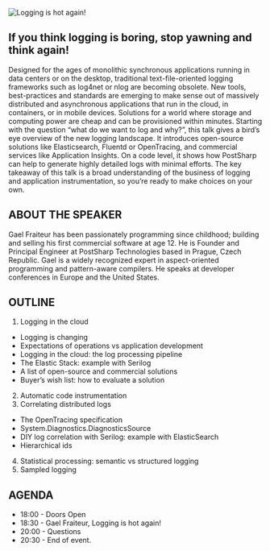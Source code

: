 ![Logging is hot again!](https://github.com/Munich-NET-Meetup/2019-10-02-Logging-Is-Hot-Again/blob/master/feature_image.png)

If you think logging is boring, stop yawning and think again!
---------------------------------------------------------------

Designed for the ages of monolithic synchronous applications running in data centers or on the desktop, traditional text-file-oriented logging frameworks such as log4net or nlog are becoming obsolete. New tools, best-practices and standards are emerging to make sense out of massively distributed and asynchronous applications that run in the cloud, in containers, or in mobile devices. Solutions for a world where storage and computing power are cheap and can be provisioned within minutes.
Starting with the question “what do we want to log and why?”, this talk gives a bird’s eye overview of the new logging landscape. It introduces open-source solutions like Elasticsearch, Fluentd or OpenTracing, and commercial services like Application Insights. On a code level, it shows how PostSharp can help to generate highly detailed logs with minimal efforts.
The key takeaway of this talk is a broad understanding of the business of logging and application instrumentation, so you’re ready to make choices on your own.

ABOUT THE SPEAKER
---------------------------------------------------------------
Gael Fraiteur has been passionately programming since childhood; building and selling his first commercial software at age 12. He is Founder and Principal Engineer at PostSharp Technologies based in Prague, Czech Republic. Gael is a widely recognized expert in aspect-oriented programming and pattern-aware compilers. He speaks at developer conferences in Europe and the United States.

OUTLINE
---------------------------------------------------------------
1. Logging in the cloud
- Logging is changing
- Expectations of operations vs application development
- Logging in the cloud: the log processing pipeline
- The Elastic Stack: example with Serilog
- A list of open-source and commercial solutions
- Buyer’s wish list: how to evaluate a solution
2. Automatic code instrumentation
3. Correlating distributed logs
- The OpenTracing specification
- System.Diagnostics.DiagnosticsSource
- DIY log correlation with Serilog: example with ElasticSearch
- Hierarchical ids
4. Statistical processing: semantic vs structured logging
5. Sampled logging

AGENDA
---------------------------------------------------------------
- 18:00 - Doors Open
- 18:30 - Gael Fraiteur, Logging is hot again!
- 20:00 - Questions
- 20:30 - End of event.
